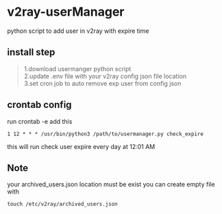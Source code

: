 # v2ray-userManager
python script to add user in v2ray with expire time
## install step
> 1.download usermanger python script   
> 2.update .env file with your v2ray config json file location   
> 3.set cron job to auto remove exp user from config json   
## crontab config
run crontab -e
add this
```
1 12 * * * /usr/bin/python3 /path/to/usermanager.py check_expire
```
this will run check user expire every day at 12:01 AM
## Note
your archived_users.json location must be exist 
you can create empty file with
```
touch /etc/v2ray/archived_users.json
```
